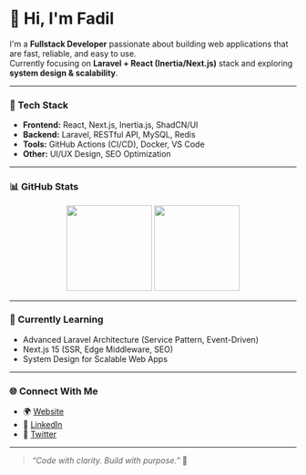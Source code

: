 # 👋 Hi, I'm Fadil

I'm a **Fullstack Developer** passionate about building web applications that are fast, reliable, and easy to use.  
Currently focusing on **Laravel + React (Inertia/Next.js)** stack and exploring **system design & scalability**.

---

### 🚀 Tech Stack
- **Frontend:** React, Next.js, Inertia.js, ShadCN/UI  
- **Backend:** Laravel, RESTful API, MySQL, Redis  
- **Tools:** GitHub Actions (CI/CD), Docker, VS Code  
- **Other:** UI/UX Design, SEO Optimization  

---

### 📊 GitHub Stats
<p align="center">
  <img height="150" src="https://github-readme-stats.vercel.app/api?username=fadilrms&show_icons=true&theme=tokyonight" />
  <img height="150" src="https://github-readme-stats.vercel.app/api/top-langs/?username=fadilrms&layout=compact&theme=tokyonight" />
</p>

---

### 🧠 Currently Learning
- Advanced Laravel Architecture (Service Pattern, Event-Driven)
- Next.js 15 (SSR, Edge Middleware, SEO)
- System Design for Scalable Web Apps  

---

### 🌐 Connect With Me
- 🌍 [Website](https://www.rumasoreng.com)  
- 💼 [LinkedIn](https://www.linkedin.com/in/fadilrms)  
- 💬 [Twitter](https://twitter.com/fadilrms)  

---

> _“Code with clarity. Build with purpose.”_ 🧩

